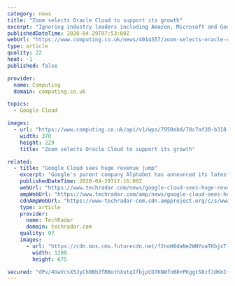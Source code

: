 ```yaml
---
category: news
title: "Zoom selects Oracle Cloud to support its growth"
excerpt: "Ignoring industry leaders including Amazon, Microsoft and Google, video conferencing company Zoom has picked Oracle for its latest cloud expansion. In a press release, Zoom CEO Eric Yuan said that the firm recently explored multiple cloud platforms and found Oracle Cloud Infrastructure to be \"instrumental\" in enabling it to quickly scale Zoom's service capacity and to meet the needs of its expanding user base."
publishedDateTime: 2020-04-29T07:53:00Z
webUrl: "https://www.computing.co.uk/news/4014557/zoom-selects-oracle-cloud-support-growth"
type: article
quality: 22
heat: -1
published: false

provider:
  name: Computing
  domain: computing.co.uk

topics:
  - Google Cloud

images:
  - url: "https://www.computing.co.uk/api/v1/wps/7950ebd/78c7af30-b318-42da-8c64-43a14aca60ba/3/zoom-370x229.jpg"
    width: 370
    height: 229
    title: "Zoom selects Oracle Cloud to support its growth"

related:
  - title: "Google Cloud sees huge revenue jump"
    excerpt: "Google's parent company Alphabet has announced its latest financial results revealing that Google Cloud revenue increased by 52 percent to reach $2.78bn during the first quarter of this year. Revenue from the company's cloud computing division helped it beat Wall Street's revenue expectations during a time when Google's advertising business experienced a slowdown as a result of the coronavirus outbreak."
    publishedDateTime: 2020-04-29T17:16:00Z
    webUrl: "https://www.techradar.com/news/google-cloud-sees-huge-revenue-jump"
    ampWebUrl: "https://www.techradar.com/amp/news/google-cloud-sees-huge-revenue-jump"
    cdnAmpWebUrl: "https://www-techradar-com.cdn.ampproject.org/c/s/www.techradar.com/amp/news/google-cloud-sees-huge-revenue-jump"
    type: article
    provider:
      name: TechRadar
      domain: techradar.com
    quality: 97
    images:
      - url: "https://cdn.mos.cms.futurecdn.net/f2noH8daNe2WNYuaTKbjxT-1200-80.jpg"
        width: 1200
        height: 675

secured: "dPv/4GwVcsX5JyChBBbZfRBothXutqIfbjpCO7KNWfnB8+PKggtS8zfJdKmI+f6Xv6HXh7j49KWoO02vMa4V9ffR0oUr+RpSfJt6P1oRtQbKb8zeYXEaqVsXBGvXRbIDWS6df2ihH2i/8BnSf5xsncKTiQChbMB4/cLUFNfQ9LSLITzL9v9WCTHpFKaj7iUyWSHXSFzl3TdKrwFS47kjq95FNldBK1DOOVB2ZUgEanBbu2KgxGury8MjzW3HA/9sY+9ohsJU//yqLkvf9pmyBjiNClIG7KENdpjaoUNBFZMsHRk3ouO5Rybnw8PtPMDr;1mZUAnvWGoRLUrCUM0TJEw=="
---
```


